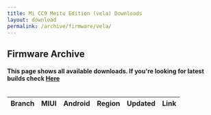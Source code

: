 ```yaml
---
title: Mi CC9 Meitu Edition (vela) Downloads
layout: download
permalink: /archive/firmware/vela/
---
```


## Firmware Archive
#### This page shows all available downloads. If you're looking for latest builds check [Here](/firmware/vela/)


<div style="overflow-x:auto;">
<table id="firmware" class="compact row-border" style="width:100%">
    <thead>
        <tr>
            <th>Branch</th>
            <th>MIUI</th>
            <th>Android</th>
            <th>Region</th>
            <th>Updated</th>
            <th>Link</th>
        </tr>
    </thead>
    <script>loadFirmwareDownloads('vela', 'full')</script>
</table>
</div>
